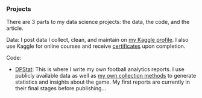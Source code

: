 ### Projects

There are 3 parts to my data science projects: the data, the code, and the article.

Data: I post data I collect, clean, and maintain on [my Kaggle profile](https://www.kaggle.com/deanpatel). I also use Kaggle for online courses and receive [certificates](certificates.md) upon completion.

Code: 

- [DPStat](https://medium.com/@patel.dea): This is where I write my own football analytics reports. I use publicly available data as well as [my own collection methods](https://github.com/deanpatel2/FotMob-PL-Webscraper) to generate statistics and insights about the game. My first reports are currently in their final stages before publishing...




